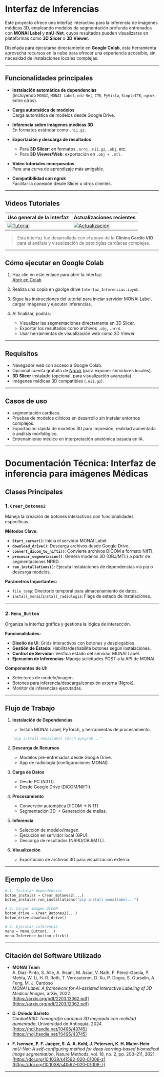 
# Interfaz de Inferencias 

Este proyecto ofrece una interfaz interactiva para la inferencia de imágenes médicas 3D, empleando modelos de segmentación profunda entrenados con **MONAI Label** y **nnU-Net**, cuyos resultados pueden visualizarse en plataformas como **3D Slicer** o **3D Viewer**.

Diseñada para ejecutarse directamente en **Google Colab**, esta herramienta aprovecha recursos en la nube para ofrecer una experiencia accesible, sin necesidad de instalaciones locales complejas. 

---

## Funcionalidades principales

- **Instalación automática de dependencias**  
  (incluyendo `MONAI`, `MONAI Label`, `nnU-Net`, `ITK`, `PyVista`, `SimpleITK`, `ngrok`, entre otros).

- **Carga automática de modelos**  
  Carga automática de modelos desde Google Drive.

- **Inferencia sobre imágenes médicas 3D**  
  En formatos estándar como `.nii.gz`.

- **Exportación y descarga de resultados**  
  - Para **3D Slicer**: en formatos `.nrrd`, `.nii.gz`, `.obj`, etc.  
  - Para **3D Viewer/Web**: exportación en `.obj + .mtl`.

- **Video tutoriales incorporados**  
  Para una curva de aprendizaje más amigable.

- **Compatibilidad con ngrok**  
  Facilitar la conexión desde Slicer u otros clientes.

---

## Videos Tutoriales

| Uso general de la interfaz | Actualizaciones recientes |
|----------------------------|----------------------------|
| [![Tutorial](https://img.youtube.com/vi/B1_pAmnVFD4/0.jpg)](https://www.youtube.com/watch?v=B1_pAmnVFD4) | [![Actualización](https://img.youtube.com/vi/CCmLW8bEQ2U/0.jpg)](https://www.youtube.com/watch?v=CCmLW8bEQ2U) |

>Esta interfaz fue desarrollada con el apoyo de la **Clínica Cardio VID** para el análisis y visualización de patologías cardíacas complejas.

---

## Cómo ejecutar en Google Colab

1. Haz clic en este enlace para abrir la interfaz:  
[Abrir en Colab](https://github.com/Andresf-Asprilla/Modelo-segmentacion-APCIVMAPCAs/blob/main/Interfaz/Interfaz_Inferencias.ipynb)

2. Realiza una copia en goolge drive `Interfaz_Inferencias.ipynb`.

3. Sigue las instrucciones del tutorial  para iniciar  servidor MONAI Label, cargar imágenes y ejecutar inferencias.

4. Al finalizar, podrás:
   - Visualizar las segmentaciones directamente en 3D Slicer.
   - Exportar los resultados como archivos `.obj`, `.nrrd`.
   - Usar herramientas de visualización web como 3D Viewer.

---

## Requisitos

- Navegador web con acceso a Google Colab.
- Opcional cuenta gratuita de  [Ngrok](https://ngrok.com/) (para exponer servidores locales).
- **3D Slicer** instalado (opcional, para visualización avanzada).
- Imágenes médicas 3D compatibles (`.nii.gz`).

---

## Casos de uso

- segmentación cardíaca.
- Pruebas de modelos clínicos en desarrollo sin instalar entornos complejos.
- Exportación rápida de modelos 3D para impresión, realidad aumentada o análisis morfológico.
- Entrenamiento médico en interpretación anatómica basada en IA.

---

# **Documentación Técnica: Interfaz de inferencia para imágenes Médicas**

## **Clases Principales**

### **1. `Crear_Botones2`**
Maneja la creación de botones interactivos con funcionalidades específicas.

**Métodos Clave:**
- **`Start_server()`**: Inicia el servidor MONAI Label.
- **`download_drive()`**: Descarga archivos desde Google Drive.
- **`convert_dicom_to_nifti()`**: Convierte archivos DICOM a formato NIfTI.
- **`procesar_segmentacion()`**: Genera modelos 3D (OBJ/MTL) a partir de segmentaciones NRRD.
- **`run_installations()`**: Ejecuta instalaciones de dependencias vía pip o descarga modelos.

**Parámetros Importantes:**
- `file_temp`: Directorio temporal para almacenamiento de datos.
- `install_monai`/`install_radiologia`: Flags de estado de instalaciones.

---

### **2. `Menu_Button`**
Organiza la interfaz gráfica y gestiona la lógica de interacción.

**Funcionalidades:**
- **Diseño de UI**: Grids interactivos con botones y desplegables.
- **Gestión de Estado**: Habilita/deshabilita botones según instalaciones.
- **Control de Servidor**: Verifica estado del servidor MONAI Label.
- **Ejecución de Inferencias**: Maneja solicitudes POST a la API de MONAI.

**Componentes de UI:**
- Selectores de modelo/imagen.
- Botones para inferencia/descarga/conexión externa (Ngrok).
- Monitor de inferencias ejecutadas.

---
## **Flujo de Trabajo**

1. **Instalación de Dependencias**
   - Instala MONAI Label, PyTorch, y herramientas de procesamiento.
   ```python
   "pip install monailabel torch pyngrok..."
   ```

2. **Descarga de Recursos**
   - Modelos pre-entrenados desde Google Drive.
   - App de radiología (configuraciones MONAI).

3. **Carga de Datos**
   - Desde PC (NIfTI).
   - Desde Google Drive (DICOM/NIfTI).

4. **Procesamiento**
   - Conversión automática DICOM → NIfTI.
   - Segmentación 3D → Generación de mallas.

5. **Inferencia**
   - Selección de modelo/imagen.
   - Ejecución en servidor local (GPU).
   - Descarga de resultados (NRRD/OBJ/MTL).

6. **Visualización**
   - Exportación de archivos 3D para visualización externa.

---
## **Ejemplo de Uso**

```python
# 1. Instalar dependencias
boton_instalar = Crear_Botones2(...)
boton_instalar.run_installations("pip install monailabel...")

# 2. Cargar imagen DICOM
boton_drive = Crear_Botones2(...)
boton_drive.download_drive()

# 3. Ejecutar inferencia
menu = Menu_Button(...)
menu.Inference_button_click()
```

---

## Citación del Software Utilizado

- **MONAI Team**  
  A. Diaz-Pinto, S. Alle, A. Ihsani, M. Asad, V. Nath, F. Pérez-García, P. Mehta, W. Li, H. R. Roth, T. Vercauteren, D. Xu, P. Dogra, S. Ourselin, A. Feng, M. J. Cardoso  
  *MONAI Label: A framework for AI-assisted Interactive Labeling of 3D Medical Images*, arXiv, 2022.  
  [https://arxiv.org/pdf/2203.12362.pdf](https://arxiv.org/pdf/2203.12362.pdf)

- **D. Oviedo Barreto**  
  *CardioAR3D: Tomografía cardiaca 3D mejorada con realidad aumentada*, Universidad de Antioquia, 2024.  
  [https://hdl.handle.net/10495/43745](https://hdl.handle.net/10495/43745)

- **F. Isensee, P. F. Jaeger, S. A. A. Kohl, J. Petersen, K. H. Maier-Hein**  
*nnU-Net: A self-configuring method for deep learning-based biomedical image segmentation*, Nature Methods, vol. 18, no. 2, pp. 203–211, 2021.  
[https://doi.org/10.1038/s41592-020-01008-z](https://doi.org/10.1038/s41592-020-01008-z)

---

